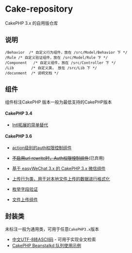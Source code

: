 # Cake-repository

CakePHP 3.x 的自用版仓库

## 说明

````
/Behavior  /* 自定义行为组件，放在 /src/Model/Behavior 下 */
/Rule /* 自定义验证组件，放在 /src/Model/Rule 下 */
/Component   /* 自定义组件，放在 /src/Controller 下 */
/Lib        /* 自定义类， 放在 /src/Lib 下 */
/docunment  /* 说明文档 */
````

## 组件

组件标注CakePHP 版本一般为最低支持的CakePHP版本

#### CakePHP 3.4
  
 - [Intl拓展的简单替代](./document/Intl.md)

#### CakePHP 3.6

 - [action级别的auth权限控制组件](./document/AuthRuleComponent.md)
 
 - ~~[不启用url rewrite时，Auth权限控制组件](./document/SimpleAuthComponent.md)~~(已弃用)

 - [基于 easyWeChat 3.x 的 CakePHP 3.x 微信组件](./document/WeChatComponent.md)
 
 - [上传行为类，用于对本地文件上传的数据进行格式化](./Behavior/UploadBehavior.php)
 
 - [枚举字段验证](./Rule/EnumRule.php)
 
 - [文件上传组件](./Lib/Upload.php)

 
## 封装类

未标注一般为通用类，可用于任意``CakePHP3.x``版本

 - [中文UTF-8转ASCII码](./document/Spliter.md) - 可用于实现全文检索
 - [CakePHP Beanstalkd 队列使用示例](./document/Beanstalkd.md)
